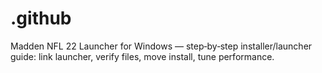 # .github
Madden NFL 22 Launcher for Windows — step‑by‑step installer/launcher guide: link launcher, verify files, move install, tune performance.
